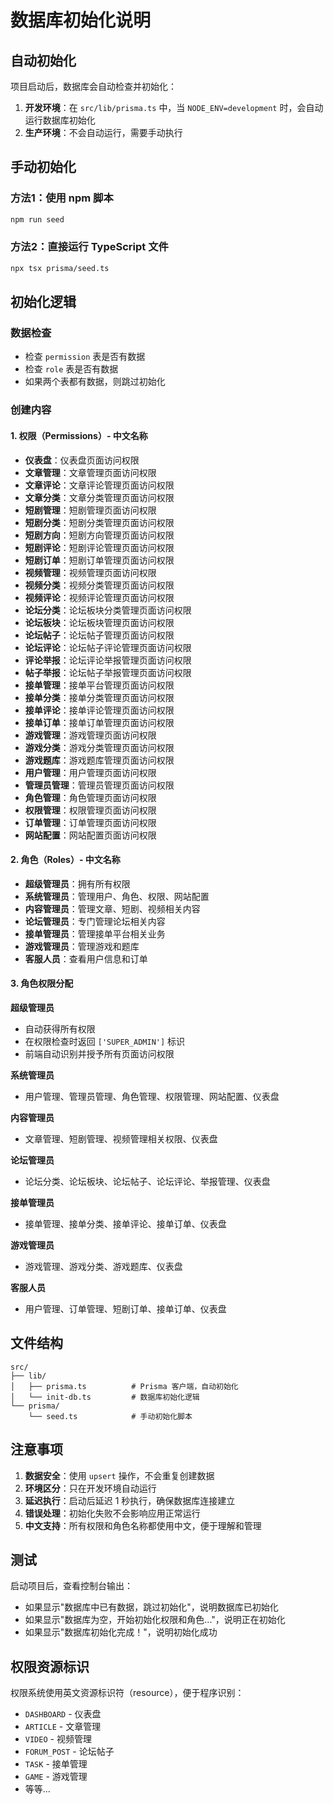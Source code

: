# 数据库初始化说明

## 自动初始化

项目启动后，数据库会自动检查并初始化：

1. **开发环境**：在 `src/lib/prisma.ts` 中，当 `NODE_ENV=development` 时，会自动运行数据库初始化
2. **生产环境**：不会自动运行，需要手动执行

## 手动初始化

### 方法1：使用 npm 脚本
```bash
npm run seed
```

### 方法2：直接运行 TypeScript 文件
```bash
npx tsx prisma/seed.ts
```

## 初始化逻辑

### 数据检查
- 检查 `permission` 表是否有数据
- 检查 `role` 表是否有数据
- 如果两个表都有数据，则跳过初始化

### 创建内容

#### 1. 权限（Permissions）- 中文名称
- **仪表盘**：仪表盘页面访问权限
- **文章管理**：文章管理页面访问权限
- **文章评论**：文章评论管理页面访问权限
- **文章分类**：文章分类管理页面访问权限
- **短剧管理**：短剧管理页面访问权限
- **短剧分类**：短剧分类管理页面访问权限
- **短剧方向**：短剧方向管理页面访问权限
- **短剧评论**：短剧评论管理页面访问权限
- **短剧订单**：短剧订单管理页面访问权限
- **视频管理**：视频管理页面访问权限
- **视频分类**：视频分类管理页面访问权限
- **视频评论**：视频评论管理页面访问权限
- **论坛分类**：论坛板块分类管理页面访问权限
- **论坛板块**：论坛板块管理页面访问权限
- **论坛帖子**：论坛帖子管理页面访问权限
- **论坛评论**：论坛帖子评论管理页面访问权限
- **评论举报**：论坛评论举报管理页面访问权限
- **帖子举报**：论坛帖子举报管理页面访问权限
- **接单管理**：接单平台管理页面访问权限
- **接单分类**：接单分类管理页面访问权限
- **接单评论**：接单评论管理页面访问权限
- **接单订单**：接单订单管理页面访问权限
- **游戏管理**：游戏管理页面访问权限
- **游戏分类**：游戏分类管理页面访问权限
- **游戏题库**：游戏题库管理页面访问权限
- **用户管理**：用户管理页面访问权限
- **管理员管理**：管理员管理页面访问权限
- **角色管理**：角色管理页面访问权限
- **权限管理**：权限管理页面访问权限
- **订单管理**：订单管理页面访问权限
- **网站配置**：网站配置页面访问权限

#### 2. 角色（Roles）- 中文名称
- **超级管理员**：拥有所有权限
- **系统管理员**：管理用户、角色、权限、网站配置
- **内容管理员**：管理文章、短剧、视频相关内容
- **论坛管理员**：专门管理论坛相关内容
- **接单管理员**：管理接单平台相关业务
- **游戏管理员**：管理游戏和题库
- **客服人员**：查看用户信息和订单

#### 3. 角色权限分配

**超级管理员**
- 自动获得所有权限
- 在权限检查时返回 `['SUPER_ADMIN']` 标识
- 前端自动识别并授予所有页面访问权限

**系统管理员**
- 用户管理、管理员管理、角色管理、权限管理、网站配置、仪表盘

**内容管理员**
- 文章管理、短剧管理、视频管理相关权限、仪表盘

**论坛管理员**
- 论坛分类、论坛板块、论坛帖子、论坛评论、举报管理、仪表盘

**接单管理员**
- 接单管理、接单分类、接单评论、接单订单、仪表盘

**游戏管理员**
- 游戏管理、游戏分类、游戏题库、仪表盘

**客服人员**
- 用户管理、订单管理、短剧订单、接单订单、仪表盘

## 文件结构

```
src/
├── lib/
│   ├── prisma.ts          # Prisma 客户端，自动初始化
│   └── init-db.ts         # 数据库初始化逻辑
└── prisma/
    └── seed.ts            # 手动初始化脚本
```

## 注意事项

1. **数据安全**：使用 `upsert` 操作，不会重复创建数据
2. **环境区分**：只在开发环境自动运行
3. **延迟执行**：启动后延迟 1 秒执行，确保数据库连接建立
4. **错误处理**：初始化失败不会影响应用正常运行
5. **中文支持**：所有权限和角色名称都使用中文，便于理解和管理

## 测试

启动项目后，查看控制台输出：
- 如果显示"数据库中已有数据，跳过初始化"，说明数据库已初始化
- 如果显示"数据库为空，开始初始化权限和角色..."，说明正在初始化
- 如果显示"数据库初始化完成！"，说明初始化成功

## 权限资源标识

权限系统使用英文资源标识符（resource），便于程序识别：
- `DASHBOARD` - 仪表盘
- `ARTICLE` - 文章管理
- `VIDEO` - 视频管理
- `FORUM_POST` - 论坛帖子
- `TASK` - 接单管理
- `GAME` - 游戏管理
- 等等... 